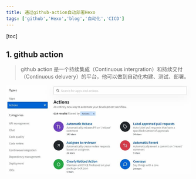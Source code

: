 ```yaml
---
title: 通过github-action自动部署Hexo
tags: ['github','Hexo','blog','自动化','CICD']
---
```


[toc]
## 1. github action
> github action 是一个持续集成（Continuous intergration）和持续交付（Continuous deluvery）的平台，他可以做到自动化构建、测试、部署。
<!--more-->
![github action官方仓库](../images/github-actions.jpg)